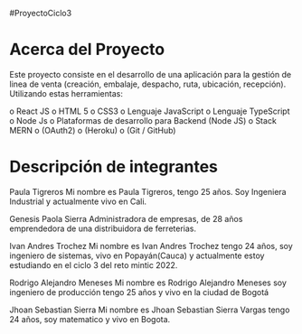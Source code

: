 #ProyectoCiclo3

# Acerca del Proyecto

Este proyecto consiste en el desarrollo de una aplicación para la gestión de linea de venta (creación, embalaje, despacho, ruta, ubicación, recepción). Utilizando estas herramientas:

o	React JS
o	HTML 5 
o	CSS3 
o	Lenguaje JavaScript
o	Lenguaje TypeScript 
o	Node Js
o	Plataformas de desarrollo para Backend (Node JS)
o	Stack MERN
o	(OAuth2)
o	(Heroku)
o	(Git / GitHub)

# Descripción de integrantes

Paula Tigreros 
Mi nombre es Paula Tigreros, tengo 25 años. Soy Ingeniera Industrial y  actualmente vivo en Cali.

Genesis Paola Sierra
Administradora de empresas, de 28 años emprendedora de una distribuidora de ferreterias.

Ivan Andres Trochez
Mi nombre es Ivan Andres Trochez tengo 24 años, soy ingeniero de sistemas, vivo en Popayán(Cauca) y actualmente estoy estudiando en el ciclo 3 del reto mintic 2022. 

Rodrigo Alejandro Meneses
Mi nombre es Rodrigo Alejandro Meneses soy ingeniero de producción tengo 25 años y vivo en la ciudad de Bogotá

Jhoan Sebastian Sierra 
Mi nombre es Jhoan Sebastian Sierra Vargas tengo 24 años, soy matematico y vivo en Bogota.
